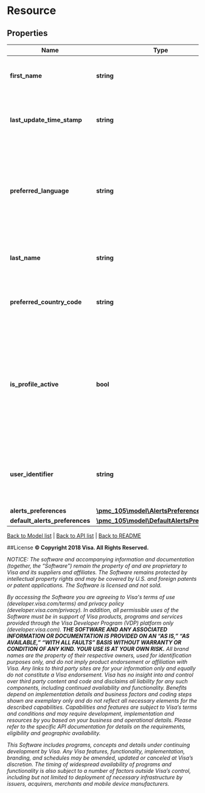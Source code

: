 # Resource

## Properties
Name | Type | Description | Notes
------------ | ------------- | ------------- | -------------
**first_name** | **string** | First name of the Card Holder, Maximum of 25 characters | 
**last_update_time_stamp** | **string** | Provides the timestamp, in GMT, of when this profile was last updated. | [optional] 
**preferred_language** | **string** | Preferred Language for Last mile Alerts , Currently supported languages are &#39;en-us&#39; (English US) and &#39;es-us&#39;(Spanish US) | 
**last_name** | **string** | Last name of the Card Holder, Maximum of 25 characters | 
**preferred_country_code** | **string** | Three letter ISO ALPHA-3 Code, currently only &#39;USA&#39; supported | 
**is_profile_active** | **bool** | This value determine if the given customer profile is Active or Inactive. If isProfileActive is set to false then last Mile alerts cannot be delivered for this Customer Profile. | 
**user_identifier** | **string** | The value provided by the Issuer to uniquely identify the Card Holder, Maximum of 72 characters | 
**alerts_preferences** | [**\pmc_105\model\AlertsPreferences**](AlertsPreferences.md) |  | 
**default_alerts_preferences** | [**\pmc_105\model\DefaultAlertsPreferences**](DefaultAlertsPreferences.md) |  | 

[Back to Model list](../../README.md#documentation-for-models)   |   [Back to API list](../../README.md#documentation-for-api-endpoints)   |   [Back to README](../../README.md)



##License
**© Copyright 2018 Visa. All Rights Reserved.**

*NOTICE: The software and accompanying information and documentation (together, the “Software”) remain the property of
and are proprietary to Visa and its suppliers and affiliates. The Software remains protected by intellectual property
rights and may be covered by U.S. and foreign patents or patent applications. The Software is licensed and not sold.*

*By accessing the Software you are agreeing to Visa's terms of use (developer.visa.com/terms) and privacy policy (developer.visa.com/privacy).
In addition, all permissible uses of the Software must be in support of Visa products, programs and services provided
through the Visa Developer Program (VDP) platform only (developer.visa.com). **THE SOFTWARE AND ANY ASSOCIATED
INFORMATION OR DOCUMENTATION IS PROVIDED ON AN “AS IS,” “AS AVAILABLE,” “WITH ALL FAULTS” BASIS WITHOUT WARRANTY OR
CONDITION OF ANY KIND. YOUR USE IS AT YOUR OWN RISK.** All brand names are the property of their respective owners, used for identification purposes only, and do not imply
product endorsement or affiliation with Visa. Any links to third party sites are for your information only and equally
do not constitute a Visa endorsement. Visa has no insight into and control over third party content and code and disclaims
all liability for any such components, including continued availability and functionality. Benefits depend on implementation
details and business factors and coding steps shown are exemplary only and do not reflect all necessary elements for the
described capabilities. Capabilities and features are subject to Visa’s terms and conditions and may require development,
implementation and resources by you based on your business and operational details. Please refer to the specific
API documentation for details on the requirements, eligibility and geographic availability.*

*This Software includes programs, concepts and details under continuing development by Visa. Any Visa features,
functionality, implementation, branding, and schedules may be amended, updated or canceled at Visa’s discretion.
The timing of widespread availability of programs and functionality is also subject to a number of factors outside Visa’s control,
including but not limited to deployment of necessary infrastructure by issuers, acquirers, merchants and mobile device manufacturers.*